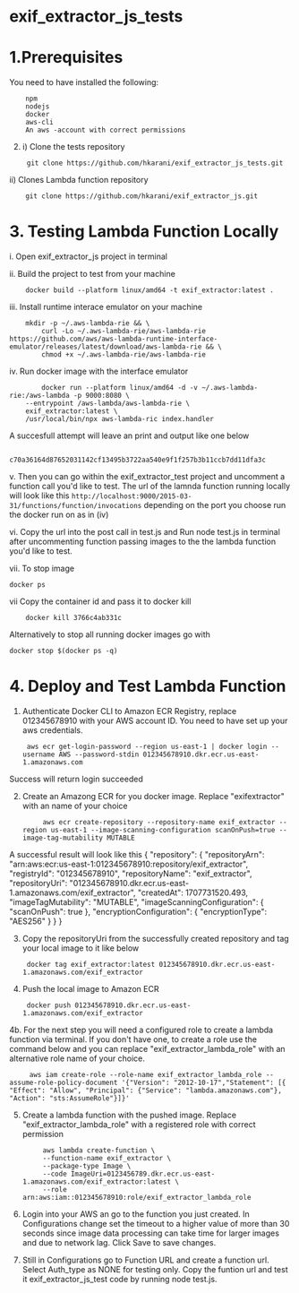 # exif_extractor_js_tests

<h1>1.Prerequisites</h1>


You need to have installed the following:

		npm
		nodejs
		docker
		aws-cli 
		An aws -account with correct permissions
 
2. i) Clone the tests repository
   
		git clone https://github.com/hkarani/exif_extractor_js_tests.git

ii) Clones Lambda function repository

		git clone https://github.com/hkarani/exif_extractor_js.git
	
	
<h1>3. Testing Lambda Function Locally</h1>

i. Open exif_extractor_js project in terminal
	
ii. Build the project to test from your machine

		docker build --platform linux/amd64 -t exif_extractor:latest . 
		
iii. Install runtime interace emulator on your machine

		mkdir -p ~/.aws-lambda-rie && \                                                             
    		curl -Lo ~/.aws-lambda-rie/aws-lambda-rie https://github.com/aws/aws-lambda-runtime-interface-emulator/releases/latest/download/aws-lambda-rie && \
    		chmod +x ~/.aws-lambda-rie/aws-lambda-rie

iv. Run docker image with the interface emulator
   
    		docker run --platform linux/amd64 -d -v ~/.aws-lambda-rie:/aws-lambda -p 9000:8080 \      
        --entrypoint /aws-lambda/aws-lambda-rie \
        exif_extractor:latest \
        /usr/local/bin/npx aws-lambda-ric index.handler
        
   A succesfull attempt will leave an print and output like one below
   
        	c70a36164d87652031142cf13495b3722aa540e9f1f257b3b11ccb7dd11dfa3c
        
	
	
v. Then you can go within the exif_extractor_test project and uncomment a function call you'd like to test. The url of the lamnda function running locally will look like this
	`http://localhost:9000/2015-03-31/functions/function/invocations` depending on the port you choose run the docker run on as in (iv)
		
vi. Copy the url into the post call in test.js and Run node test.js in terminal after uncommenting function passing images to the the lambda function you'd like
		to test.
		
vii. To stop image

	docker ps
   
vii Copy the container id and pass it to docker kill

        docker kill 3766c4ab331c
		
Alternatively to stop all running docker images go with

	docker stop $(docker ps -q)

		
<h1>4. Deploy and Test Lambda Function </h1>

1. Authenticate Docker CLI to Amazon ECR Registry, replace 012345678910 with your AWS account ID. You need to have set up your aws credentials.
    
		aws ecr get-login-password --region us-east-1 | docker login --username AWS --password-stdin 012345678910.dkr.ecr.us-east-1.amazonaws.com
		
Success will return login succeeded
		
2. Create an Amazong ECR  for you docker image. Replace "exifextractor" with an name of your choice
	
	        aws ecr create-repository --repository-name exif_extractor --region us-east-1 --image-scanning-configuration scanOnPush=true --image-tag-mutability MUTABLE
	
A successful result will look like this
    		{
    		    "repository": {
    			"repositoryArn": "arn:aws:ecr:us-east-1:012345678910:repository/exif_extractor",
    			"registryId": "012345678910",
    			"repositoryName": "exif_extractor",
    			"repositoryUri": "012345678910.dkr.ecr.us-east-1.amazonaws.com/exif_extractor",
    			"createdAt": 1707731520.493,
    			"imageTagMutability": "MUTABLE",
    			"imageScanningConfiguration": {
    			    "scanOnPush": true
    			},
    			"encryptionConfiguration": {
    			    "encryptionType": "AES256"
    			}
    		    }
    		}
		
3. Copy the repositoryUri from the successfully created repository and tag your local image to it like below
	
		docker tag exif_extractor:latest 012345678910.dkr.ecr.us-east-1.amazonaws.com/exif_extractor
		
4. Push the local image to Amazon ECR
    
		docker push 012345678910.dkr.ecr.us-east-1.amazonaws.com/exif_extractor
	
4b. For the next step you will need a configured role to create a lambda function via terminal. If you don't have one, to create a role use the command below and you can replace "exif_extractor_lambda_role" with an alternative role name of your choice.
	
	     aws iam create-role --role-name exif_extractor_lambda_role --assume-role-policy-document '{"Version": "2012-10-17","Statement": [{ "Effect": "Allow", "Principal": {"Service": "lambda.amazonaws.com"}, "Action": "sts:AssumeRole"}]}'
	
5. Create a lambda function with the pushed image. Replace "exif_extractor_lambda_role" with a registered role with correct permission
	
    		aws lambda create-function \
      		--function-name exif_extractor \
      		--package-type Image \
      		--code ImageUri=0123456789.dkr.ecr.us-east-1.amazonaws.com/exif_extractor:latest \
      		--role arn:aws:iam::012345678910:role/exif_extractor_lambda_role
  		
6. Login into your AWS an go to the function you just created.
In Configurations change set the timeout to a higher value of more than 30 seconds since image data processing can take time for larger images and due to network lag. Click Save to save changes.
   
8. Still in Configurations go to Function URL and create a function url. Select Auth_type as NONE for testing only.
Copy the funtion url and test it exif_extractor_js_test code by running node test.js.
  	
  	
	
	
	
		


